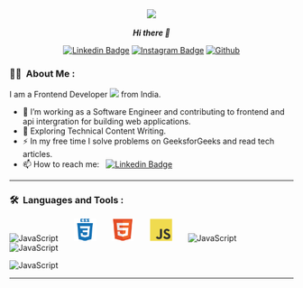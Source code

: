 <div id="header" align="center">
  <img src="https://media.giphy.com/media/M9gbBd9nbDrOTu1Mqx/giphy.gif" width="100"/><br>
<p><i><b>Hi there 👋</b></i></p>

[![Linkedin Badge](https://img.shields.io/badge/-LinkedIn-0e76a8?style=flat-square&logo=Linkedin&logoColor=white)](https:linkedin.com/in/vojeer-ansari)
[![Instagram Badge](https://img.shields.io/badge/-Instagram-e4405f?style=flat-square&logo=Instagram&logoColor=white)](https://www.instagram.com)
[![Github](https://img.shields.io/github/followers/Sorabhkumar-dev?label=Follow&style=social)](https://github.com/vojeer)
</div>


### :man_technologist: &nbsp;About Me :

I am a Frontend Developer <img src="https://media.giphy.com/media/WUlplcMpOCEmTGBtBW/giphy.gif" width="30"> from India.

- 🔭 I’m working as a Software Engineer and contributing to frontend and api intergration for building web applications.
- 🌱 Exploring Technical Content Writing.
- ⚡ In my free time I solve problems on GeeksforGeeks and read tech articles.
- 📫 How to reach me: &nbsp; [![Linkedin Badge](https://img.shields.io/badge/-kakbar-blue?style=flat&logo=Linkedin&logoColor=white)](linkedin.com/in/vojeer-ansari)

---


### 🛠 &nbsp;Languages and Tools :

<p>
<img src="https://icongr.am/devicon/angularjs-original.svg?size=128&color=currentColor" title="JavaScript" alt="JavaScript" width="40" height="40"/>&nbsp;&nbsp;&nbsp;&nbsp;&nbsp;&nbsp;
<img src="https://github.com/devicons/devicon/blob/master/icons/css3/css3-plain-wordmark.svg"  title="CSS3" alt="CSS" width="40" height="40"/>&nbsp;&nbsp;&nbsp;&nbsp;&nbsp;&nbsp;
<img src="https://github.com/devicons/devicon/blob/master/icons/html5/html5-original.svg" title="HTML5" alt="HTML" width="40" height="40"/>&nbsp;&nbsp;&nbsp;&nbsp;&nbsp;&nbsp;
<img src="https://github.com/devicons/devicon/blob/master/icons/javascript/javascript-original.svg" title="JavaScript" alt="JavaScript" width="40" height="40"/>&nbsp;&nbsp;&nbsp;&nbsp;&nbsp;&nbsp;
<img src="https://icongr.am/devicon/sass-original.svg?size=128&color=currentColor" title="JavaScript" alt="JavaScript" width="40" height="40"/>&nbsp;&nbsp;&nbsp;&nbsp;&nbsp;&nbsp;
<img src="https://icongr.am/devicon/typescript-original.svg?size=128&color=currentColor" title="JavaScript" alt="JavaScript" width="40" height="40"/>
</p>
<img src="https://icongr.am/devicon/bootstrap-plain-wordmark.svg?size=128&color=currentColor" title="JavaScript" alt="JavaScript" width="40" height="40"/>
</p>


---
